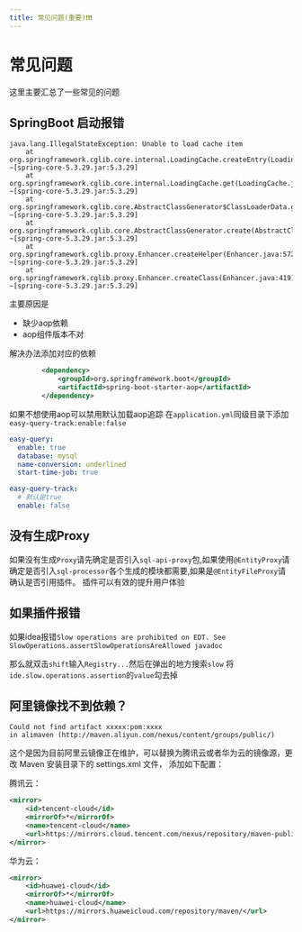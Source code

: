 ```yaml
---
title: 常见问题(重要)❗️❗️❗️
---
```

# 常见问题
这里主要汇总了一些常见的问题
## SpringBoot 启动报错
```log
java.lang.IllegalStateException: Unable to load cache item
	at org.springframework.cglib.core.internal.LoadingCache.createEntry(LoadingCache.java:79) ~[spring-core-5.3.29.jar:5.3.29]
	at org.springframework.cglib.core.internal.LoadingCache.get(LoadingCache.java:34) ~[spring-core-5.3.29.jar:5.3.29]
	at org.springframework.cglib.core.AbstractClassGenerator$ClassLoaderData.get(AbstractClassGenerator.java:134) ~[spring-core-5.3.29.jar:5.3.29]
	at org.springframework.cglib.core.AbstractClassGenerator.create(AbstractClassGenerator.java:319) ~[spring-core-5.3.29.jar:5.3.29]
	at org.springframework.cglib.proxy.Enhancer.createHelper(Enhancer.java:572) ~[spring-core-5.3.29.jar:5.3.29]
	at org.springframework.cglib.proxy.Enhancer.createClass(Enhancer.java:419) ~[spring-core-5.3.29.jar:5.3.29]
```
主要原因是
- 缺少aop依赖
- aop组件版本不对

解决办法添加对应的依赖

```xml
		<dependency>
			<groupId>org.springframework.boot</groupId>
			<artifactId>spring-boot-starter-aop</artifactId>
		</dependency>
```
如果不想使用aop可以禁用默认加载aop追踪 在`application.yml`同级目录下添加`easy-query-track:enable:false`
```yml
easy-query:
  enable: true
  database: mysql
  name-conversion: underlined
  start-time-job: true

easy-query-track:
  # 默认是true
  enable: false
```

## 没有生成Proxy
如果没有生成`Proxy`请先确定是否引入`sql-api-proxy`包,如果使用`@EntityProxy`请确定是否引入`sql-processor`各个生成的模块都需要,如果是`@EntityFileProxy`请确认是否引用插件。
插件可以有效的提升用户体验



## 如果插件报错
如果idea报错`Slow operations are prohibited on EDT. See SlowOperations.assertSlowOperationsAreAllowed javadoc`

那么就双击`shift`输入`Registry...`然后在弹出的地方搜索`slow` 将`ide.slow.operations.assertion`的`value`勾去掉

## 阿里镜像找不到依赖？

```text
Could not find artifact xxxxx:pom:xxxx
in alimaven (http://maven.aliyun.com/nexus/content/groups/public/)
```

这个是因为目前阿里云镜像正在维护，可以替换为腾讯云或者华为云的镜像源，更改 Maven 安装目录下的 settings.xml 文件， 添加如下配置：

腾讯云：

```xml
<mirror>
    <id>tencent-cloud</id>
    <mirrorOf>*</mirrorOf>
    <name>tencent-cloud</name>
    <url>https://mirrors.cloud.tencent.com/nexus/repository/maven-public/</url>
</mirror>
```

华为云：

```xml
<mirror>
    <id>huawei-cloud</id>
    <mirrorOf>*</mirrorOf>
    <name>huawei-cloud</name>
    <url>https://mirrors.huaweicloud.com/repository/maven/</url>
</mirror>
```